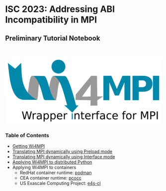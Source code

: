 

# ISC 2023: Addressing ABI Incompatibility in MPI 

## Preliminary Tutorial Notebook 

<br>
<p align="center">
   <img src="figures/wi4mpi-full-blue.png" width="550"/>
</p>

### Table of Contents 

* [Getting Wi4MPI](building-wi4mpi.md)
* [Translating MPI dynamically using Preload mode](preload.md)
* [Translating MPI dynamically using Interface mode](interface.md)
* [Applying Wi4MPI to distributed Python](mpi4py.md)
* Applying Wi4MPI to containers
   * RedHat container runtime: [podman](podman.md)
   * CEA container runtime: [pcocc](pcocc.md)
   * US Exascale Computing Project: [e4s-cl](e4scl.md)

